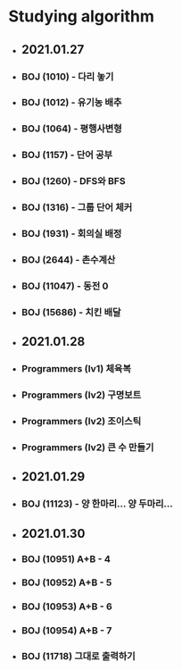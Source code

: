 # Studying algorithm 

+ ## 2021.01.27
+ ### BOJ (1010) - 다리 놓기
+ ### BOJ (1012) - 유기농 배추
+ ### BOJ (1064) - 평행사변형
+ ### BOJ (1157) - 단어 공부
+ ### BOJ (1260) - DFS와 BFS
+ ### BOJ (1316) - 그룹 단어 체커
+ ### BOJ (1931) - 회의실 배정
+ ### BOJ (2644) - 촌수계산
+ ### BOJ (11047) - 동전 0
+ ### BOJ (15686) - 치킨 배달

+ ## 2021.01.28
+ ### Programmers (lv1) 체육복
+ ### Programmers (lv2) 구명보트
+ ### Programmers (lv2) 조이스틱
+ ### Programmers (lv2) 큰 수 만들기

+ ## 2021.01.29
+ ### BOJ (11123) - 양 한마리... 양 두마리...

+ ## 2021.01.30
+ ### BOJ (10951) A+B - 4
+ ### BOJ (10952) A+B - 5
+ ### BOJ (10953) A+B - 6
+ ### BOJ (10954) A+B - 7
+ ### BOJ (11718) 그대로 출력하기
